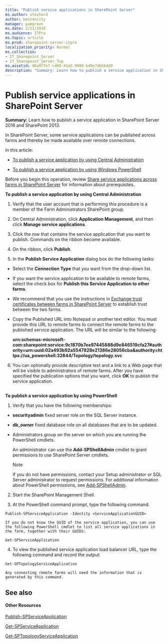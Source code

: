 ```yaml
---
title: "Publish service applications in SharePoint Server"
ms.author: stevhord
author: bentoncity
manager: pamgreen
ms.date: 2/21/2018
ms.audience: ITPro
ms.topic: article
ms.prod: sharepoint-server-itpro
localization_priority: Normal
ms.collection:
- IT_Sharepoint_Server
- IT_Sharepoint_Server_Top
ms.assetid: 46e0f7e7-cd69-41a5-9988-bd0e7db564d9
description: "Summary: Learn how to publish a service application in SharePoint Server 2016 and SharePoint 2013."
---
```


# Publish service applications in SharePoint Server

 **Summary:** Learn how to publish a service application in SharePoint Server 2016 and SharePoint 2013. 
  
In SharePoint Server, some service applications can be published across farms and thereby be made available over remote connections.
  
In this article:
  
- [To publish a service application by using Central Administration](#ProcCA)
    
- [To publish a service application by using Windows PowerShell](#ProcWPS)
    
Before you begin this operation, review [Share service applications across farms in SharePoint Server](share-service-applications-across-farms.md) for information about prerequisites. 
  
 **To publish a service application by using Central Administration**
  
1. Verify that the user account that is performing this procedure is a member of the Farm Administrators SharePoint group.
    
2. On Central Administration, click **Application Management**, and then click **Manage service applications**.
    
3. Click the row that contains the service application that you want to publish. Commands on the ribbon become available.
    
4. On the ribbon, click **Publish**.
    
5. In the **Publish Service Application** dialog box do the following tasks: 
    
  - Select the **Connection Type** that you want from the drop-down list. 
    
  - If you want the service application to be available to remote farms, select the check box for **Publish this Service Application to other farms**.
    
  - We recommend that you use the instructions in [Exchange trust certificates between farms in SharePoint Server](exchange-trust-certificates-between-farms.md) to establish trust between the two farms. 
    
  - Copy the Published URL into Notepad or another text editor. You must provide this URL to remote farms to connect the remote farms to the published service application. The URL will be similar to the following:
    
    **urn:schemas-microsoft-com:sharepoint:service:9c1870b7ee97445888d9e846519cfa27#authority=urn:uuid:02a493b92a5547828e21386e28056cba&amp;authority=https://ua_powershell:32844/Topology/topology.svc**
    
6. You can optionally provide descriptive text and a link to a Web page that will be visible to administrators of remote farms. After you have specified the publication options that you want, click **OK** to publish the service application. 
    
## 

 **To publish a service application by using PowerShell**
  
1. Verify that you have the following memberships:
    
  - **securityadmin** fixed server role on the SQL Server instance. 
    
  - **db_owner** fixed database role on all databases that are to be updated. 
    
  - Administrators group on the server on which you are running the PowerShell cmdlets.
    
    An administrator can use the **Add-SPShellAdmin** cmdlet to grant permissions to use SharePoint Server cmdlets. 
    
    > [!NOTE]
    > If you do not have permissions, contact your Setup administrator or SQL Server administrator to request permissions. For additional information about PowerShell permissions, see [Add-SPShellAdmin](http://technet.microsoft.com/library/2ddfad84-7ca8-409e-878b-d09cb35ed4aa.aspx). 
  
2. Start the SharePoint Management Shell.
    
3. At the PowerShell command prompt, type the following command:
    
  ```
  Publish-SPServiceApplication -Identity <ServiceApplicationGUID>
  ```

    If you do not know the GUID of the service application, you can use the following PowerShell cmdlet to list all service applications in the farm, together with their GUIDS:
    
  ```
  Get-SPServiceApplication
  ```

4. To view the published service application load balancer URL, type the following command and record the output: 
    
  ```
  Get-SPTopologyServiceApplication
  ```

    Any connecting remote farms will need the information that is generated by this command.
    
## See also

#### Other Resources

[Publish-SPServiceApplication](http://technet.microsoft.com/library/9ddfa710-05cd-4d1c-83b7-8528f6ed12ad.aspx)
  
[Get-SPServiceApplication](http://technet.microsoft.com/library/71a467dc-3b95-4b65-af93-0d0d6ebb8326.aspx)
  
[Get-SPTopologyServiceApplication](http://technet.microsoft.com/library/fc40e2b8-5710-4034-b37f-b4e61008410a.aspx)

